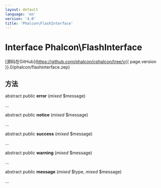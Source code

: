 ```yaml
---
layout: default
language: 'en'
version: '4.0'
title: 'Phalcon\FlashInterface'
---
```


# Interface **Phalcon\FlashInterface**

[源码在GitHub](https://github.com/phalcon/cphalcon/tree/v{{ page.version }}.0/phalcon/flashinterface.zep)

## 方法

abstract public **error** (*mixed* $message)

...

abstract public **notice** (*mixed* $message)

...

abstract public **success** (*mixed* $message)

...

abstract public **warning** (*mixed* $message)

...

abstract public **message** (*mixed* $type, *mixed* $message)

...